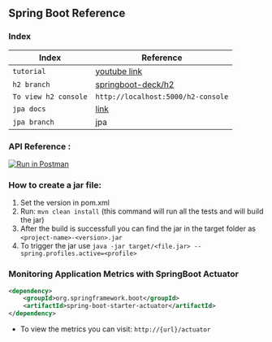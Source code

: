 ## Spring Boot Reference

### Index

| Index                | Reference                                                                                                    |
| -------------------- | ------------------------------------------------------------------------------------------------------------ |
| `tutorial`           | [youtube link](https://www.youtube.com/watch?v=zvR-Oif_nxg&t=8858s)                                          |
| `h2 branch`          | [springboot-deck/h2](https://github.com/kartik1998/springboot-deck/tree/h2)                                  |
| `To view h2 console` | `http://localhost:5000/h2-console`                                                                           |
| `jpa docs`           | [link](https://docs.spring.io/spring-data/jpa/docs/current/reference/html/#jpa.query-methods.query-creation) |
| `jpa branch`         | jpa                                                                                                          |

### API Reference :

[![Run in Postman](https://run.pstmn.io/button.svg)](https://www.getpostman.com/collections/2635ba64c44431b429bb)

### How to create a jar file:

1. Set the version in pom.xml
2. Run: `mvn clean install` (this command will run all the tests and will build the jar)
3. After the build is successfull you can find the jar in the target folder as `<project-name>-<version>.jar`
4. To trigger the jar use `java -jar target/<file.jar> --spring.profiles.active=<profile>`

### Monitoring Application Metrics with SpringBoot Actuator

```xml
<dependency>
	<groupId>org.springframework.boot</groupId>
	<artifactId>spring-boot-starter-actuator</artifactId>
</dependency>
```

- To view the metrics you can visit: `http://{url}/actuator`
